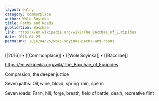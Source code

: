 ```yaml
---
layout: entry
category: commonplace
author: Wole Soyinka
title: Paths and Roads
publication: Bacchae
link: https://en.wikipedia.org/wiki/The_Bacchae_of_Euripides
date: 2016-04-25
permalink: 2016/04/25/wole-soyinka-paths-and-roads
---
```


[[2016]] • [[Commonplace]] • [[Wole Soyinka]] • [[Bacchae]]

https://en.wikipedia.org/wiki/The_Bacchae_of_Euripides

Compassion, the deeper justice
 
Seven paths: Oil, wine, blood, spring, rain, sperm
 
Seven roads: Farm, hill, forge, breath, field of battle, death, recreative flint